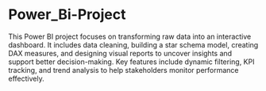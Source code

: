 # Power_Bi-Project
This Power BI project focuses on transforming raw data into an interactive dashboard. It includes data cleaning, building a star schema model, creating DAX measures, and designing visual reports to uncover insights and support better decision-making. Key features include dynamic filtering, KPI tracking, and trend analysis to help stakeholders monitor performance effectively.

